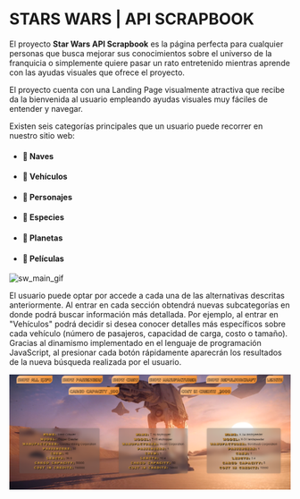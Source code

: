 # STARS WARS | API SCRAPBOOK

El proyecto **Star Wars API Scrapbook** es la página perfecta para cualquier personas que busca mejorar sus conocimientos sobre el universo de la franquicia o simplemente quiere pasar un rato entretenido mientras aprende con las ayudas visuales que ofrece el proyecto. 

El proyecto cuenta con una Landing Page visualmente atractiva que recibe da la bienvenida al usuario empleando ayudas visuales muy fáciles de entender y navegar.

Existen seis categorías principales que un usuario puede recorrer en nuestro sitio web:


- #### :rocket:  Naves
- #### :rotating_light: Vehículos
- #### :busts_in_silhouette: Personajes
- #### :woman: Especies
- #### :milky_way: Planetas
- #### :movie_camera: Películas


![sw_main_gif](https://github.com/juanalfonsocampus/Proyecto_JavaScript_Pi-erosJuli-nAlfonsoJuan/blob/main/sw.gif "sw_main_gif")

El usuario puede optar por accede a cada una de las alternativas descritas anteriormente. Al entrar en cada sección obtendrá nuevas subcategorías en donde podrá buscar información más detallada. Por ejemplo, al entrar en "Vehículos" podrá decidir si desea conocer detalles más específicos sobre cada vehículo (número de pasajeros, capacidad de carga, costo o tamaño). Gracias al dinamismo implementado en el lenguaje de programación JavaScript, al presionar cada botón rápidamente aparecrán los resultados de la nueva búsqueda realizada por el usuario.

![sw_vehicles](https://github.com/juanalfonsocampus/Proyecto_JavaScript_Pi-erosJuli-nAlfonsoJuan/blob/main/vehicles.png?raw=true "sw_vehicles")
